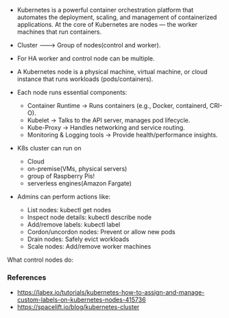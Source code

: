 - Kubernetes is a powerful container orchestration platform that automates the deployment, scaling, and management of containerized applications. At the core of Kubernetes are nodes — the worker machines that run containers.
- Cluster ---> Group of nodes(control and worker).
- For HA worker and control node can be multiple.
- A Kubernetes node is a physical machine, virtual machine, or cloud instance that runs workloads (pods/containers).
- Each node runs essential components:
  - Container Runtime → Runs containers (e.g., Docker, containerd, CRI-O).
  - Kubelet → Talks to the API server, manages pod lifecycle.
  - Kube-Proxy → Handles networking and service routing.
  - Monitoring & Logging tools → Provide health/performance insights.

- K8s cluster can run on
  - Cloud
  - on-premise(VMs, physical servers)
  - group of Raspberry Pis!
  - serverless engines(Amazon Fargate)

- Admins can perform actions like:
  - List nodes: kubectl get nodes
  - Inspect node details: kubectl describe node <node-name>
  - Add/remove labels: kubectl label
  - Cordon/uncordon nodes: Prevent or allow new pods
  - Drain nodes: Safely evict workloads
  - Scale nodes: Add/remove worker machines

What control nodes do:


### References
- https://labex.io/tutorials/kubernetes-how-to-assign-and-manage-custom-labels-on-kubernetes-nodes-415736
- https://spacelift.io/blog/kubernetes-cluster
